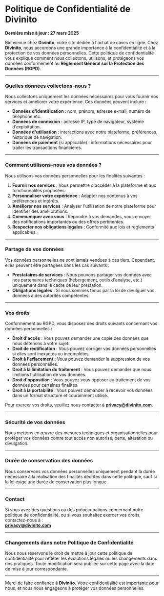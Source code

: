 # Politique de Confidentialité de Divinito  

**Dernière mise à jour : 27 mars 2025**

Bienvenue chez **Divinito**, votre site dédiée à l'achat de caves en ligne. Chez **Divinito**, nous accordons une grande importance à la confidentialité et à la protection de vos données personnelles. Cette politique de confidentialité vous explique comment nous collectons, utilisons, et protégeons vos données conformément au **Règlement Général sur la Protection des Données (RGPD)**.

---

### **Quelles données collectons-nous ?**  
Nous collectons uniquement les données nécessaires pour vous fournir nos services et améliorer votre expérience. Ces données peuvent inclure :  

- **Données d'identification** : nom, prénom, adresse e-mail, numéro de téléphone etc.  
- **Données de connexion** : adresse IP, type de navigateur, système d'exploitation.  
- **Données d'utilisation** : interactions avec notre plateforme, préférences, historique de navigation.  
- **Données de paiement** (si applicable) : informations nécessaires pour traiter les transactions financières.  

---

### **Comment utilisons-nous vos données ?**  
Nous utilisons vos données personnelles pour les finalités suivantes :  

1. **Fournir nos services** : Vous permettre d'accéder à la plateforme et aux fonctionnalités proposées.  
2. **Personnaliser votre expérience** : Adapter nos contenus à vos préférences et intérêts.  
3. **Améliorer nos services** : Analyser l'utilisation de notre plateforme pour identifier des améliorations.  
4. **Communiquer avec vous** : Répondre à vos demandes, vous envoyer des notifications importantes ou des offres pertinentes.  
5. **Respecter nos obligations légales** : Conformité aux lois et règlements applicables.  

---

### **Partage de vos données**  
Vos données personnelles ne sont jamais vendues à des tiers. Cependant, elles peuvent être partagées dans les cas suivants :  

- **Prestataires de services** : Nous pouvons partager vos données avec nos partenaires techniques (hébergement, outils d'analyse, etc.) uniquement dans le cadre de leur prestation.  
- **Obligations légales** : Si nous sommes tenus par la loi de divulguer vos données à des autorités compétentes.  

---

### **Vos droits**  
Conformément au RGPD, vous disposez des droits suivants concernant vos données personnelles :  

- **Droit d'accès** : Vous pouvez demander une copie des données que nous détenons à votre sujet.  
- **Droit de rectification** : Vous pouvez corriger vos données personnelles si elles sont inexactes ou incomplètes.  
- **Droit à l'effacement** : Vous pouvez demander la suppression de vos données personnelles.  
- **Droit à la limitation du traitement** : Vous pouvez demander que nous limitions l'utilisation de vos données.  
- **Droit d'opposition** : Vous pouvez vous opposer au traitement de vos données pour certaines finalités.  
- **Droit à la portabilité** : Vous pouvez demander à recevoir vos données dans un format structuré et couramment utilisé.  

Pour exercer vos droits, veuillez nous contacter à **privacy@divinito.com**.  

---

### **Sécurité de vos données**  
Nous mettons en œuvre des mesures techniques et organisationnelles pour protéger vos données contre tout accès non autorisé, perte, altération ou divulgation.  

---

### **Durée de conservation des données**  
Nous conservons vos données personnelles uniquement pendant la durée nécessaire à la réalisation des finalités décrites dans cette politique, sauf si la loi exige une durée de conservation plus longue.  

---

### **Contact**  
Si vous avez des questions ou des préoccupations concernant notre politique de confidentialité, ou si vous souhaitez exercer vos droits, contactez-nous à :  
**privacy@divinito.com**  

---

### **Changements dans notre Politique de Confidentialité**  
Nous nous réservons le droit de mettre à jour cette politique de confidentialité pour refléter les évolutions légales ou les changements dans nos pratiques. Toute modification sera publiée sur cette page avec la date de mise à jour correspondante.  

---

Merci de faire confiance à **Divinito**. Votre confidentialité est importante pour nous, et nous nous engageons à protéger vos données personnelles.  

